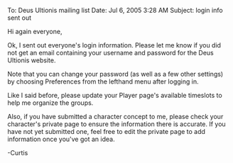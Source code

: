 To: Deus Ultionis mailing list
Date: Jul 6, 2005 3:28 AM
Subject: login info sent out

Hi again everyone,

Ok, I sent out everyone's login information. Please let me know if you
did not get an email containing your username and password for the
Deus Ultionis website.

Note that you can change your password (as well as a few other
settings) by choosing Preferences from the lefthand menu after logging
in.

Like I said before, please update your Player page's available
timeslots to help me organize the groups.

Also, if you have submitted a character concept to me, please check
your character's private page to ensure the information there is
accurate. If you have not yet submitted one, feel free to edit the
private page to add information once you've got an idea.

-Curtis
